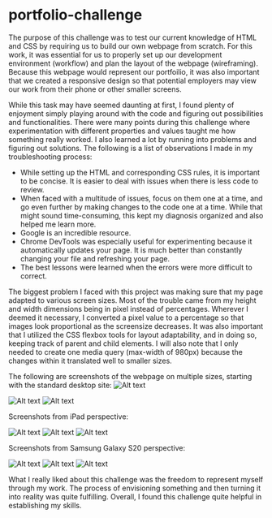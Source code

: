 # portfolio-challenge

The purpose of this challenge was to test our current knowledge of HTML and CSS by requiring us to build our own webpage from scratch.  For this work, it was essential for us to properly set up our development environment (workflow) and plan the layout of the webpage (wireframing).  Because this webpage would represent our portfoilio, it was also important that we created a responsive design so that potential employers may view our work from their phone or other smaller screens.

While this task may have seemed daunting at first, I found plenty of enjoyment simply playing around with the code and figuring out possibilities and functionalities. There were many points during this challenge where experimentation with different properties and values taught me how something really worked. I also learned a lot by running into problems and figuring out solutions. The following is a list of observations I made in my troubleshooting process:

- While setting up the HTML and corresponding CSS rules, it is important to be concise. It is easier to deal with issues when there is less code to review.
- When faced with a multitude of issues, focus on them one at a time, and go even further by making changes to the code one at a time. While that might sound time-consuming, this kept my diagnosis organized and also helped me learn more.
- Google is an incredible resource.
- Chrome DevTools was especially useful for experimenting because it automatically updates your page. It is much better than constantly changing your file and refreshing your page.
- The best lessons were learned when the errors were more difficult to correct.

The biggest problem I faced with this project was making sure that my page adapted to various screen sizes. Most of the trouble came from my height and width dimensions being in pixel instead of percentages. Wherever I deemed it necessary, I converted a pixel value to a percentage so that images look proportional as the screensize decreases. It was also important that I utilized the CSS flexbox tools for layout adaptability, and in doing so,  keeping track of parent and child elements. I will also note that I only needed to create one media query (max-width of 980px) because the changes within it translated well to smaller sizes.

The following are screenshots of the webpage on multiple sizes, starting with the standard desktop site:
![Alt text](https://raw.githubusercontent.com/randiferous/portfolio-challenge/main/assets/images/desktop-top.PNG)

![Alt text](/assets/images/desktop-top.PNG)
![Alt text](/assets/images/desktop-bottom.PNG)

Screenshots from iPad perspective:

![Alt text](/assets/images/ipad-top.PNG)
![Alt text](/assets/images/ipad-mid.PNG)
![Alt text](/assets/images/ipad-bottom.PNG)

Screenshots from Samsung Galaxy S20 perspective:

![Alt text](/assets/images/samsung-top.PNG)
![Alt text](/assets/images/saumsung-mid.PNG)
![Alt text](/assets/images/samsung-bottom.PNG)

What I really liked about this challenge was the freedom to represent myself through my work. The process of envisioning something and then turning it into reality was quite fulfilling. Overall, I found this challenge quite helpful in establishing my skills.

